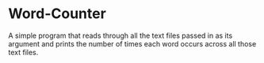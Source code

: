 # Word-Counter

A simple program that reads through all the text files passed in as its argument and prints the number of times each word occurs across all those text files.
